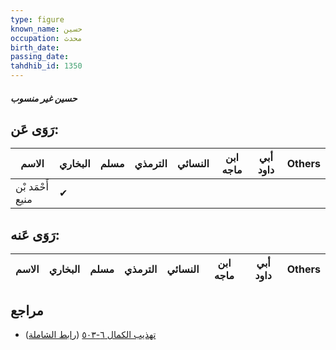 ```yaml
---
type: figure
known_name: حسين
occupation: محدث
birth_date:
passing_date:
tahdhib_id: 1350
---
```

##### حسين غير منسوب

## رَوَى عَن:
| الاسم            | البخاري | مسلم | الترمذي | النسائي | ابن ماجه | أبي داود | Others |
| ---------------- | ------- | ---- | ------- | ------- | -------- | -------- | ------ |
| أَحْمَد بْن منيع | ✔       |      |         |         |          |          |        |
## رَوَى عَنه:
| الاسم | البخاري | مسلم | الترمذي | النسائي | ابن ماجه | أبي داود | Others |
| ----- | ------- | ---- | ------- | ------- | -------- | -------- | ------ |
## مراجع
- [تهذيب الكمال ٦-٥٠٣](obsidian://open?vault=Tahdhib-al-Kamal&file=Figures/١٣٥٠-حسين%20غير%20منسوب) ([رابط الشاملة](https://shamela.ws/book/3722/3167))